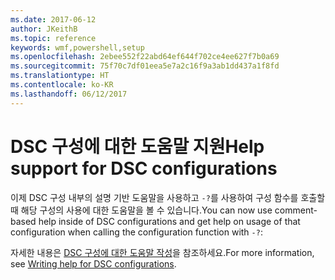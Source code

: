 ```yaml
---
ms.date: 2017-06-12
author: JKeithB
ms.topic: reference
keywords: wmf,powershell,setup
ms.openlocfilehash: 2ebee552f22abd64ef644f702ce4ee627f7b0a69
ms.sourcegitcommit: 75f70c7df01eea5e7a2c16f9a3ab1dd437a1f8fd
ms.translationtype: HT
ms.contentlocale: ko-KR
ms.lasthandoff: 06/12/2017
---
```

# <a name="help-support-for-dsc-configurations"></a><span data-ttu-id="0afe3-102">DSC 구성에 대한 도움말 지원</span><span class="sxs-lookup"><span data-stu-id="0afe3-102">Help support for DSC configurations</span></span>

<span data-ttu-id="0afe3-103">이제 DSC 구성 내부의 설명 기반 도움말을 사용하고 `-?`를 사용하여 구성 함수를 호출할 때 해당 구성의 사용에 대한 도움말을 볼 수 있습니다.</span><span class="sxs-lookup"><span data-stu-id="0afe3-103">You can now use comment-based help inside of DSC configurations and get help on usage of that configuration when calling the configuration function with `-?`:</span></span>  

<span data-ttu-id="0afe3-104">자세한 내용은 [DSC 구성에 대한 도움말 작성](https://msdn.microsoft.com/powershell/dsc/confighelp)을 참조하세요.</span><span class="sxs-lookup"><span data-stu-id="0afe3-104">For more information, see [Writing help for DSC configurations](https://msdn.microsoft.com/powershell/dsc/confighelp).</span></span>

